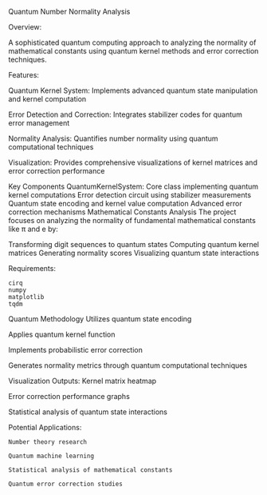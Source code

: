 Quantum Number Normality Analysis

Overview:

A sophisticated quantum computing approach to analyzing the normality of mathematical constants using quantum kernel methods and error correction techniques.

Features:

Quantum Kernel System: Implements advanced quantum state manipulation and kernel computation

Error Detection and Correction: Integrates stabilizer codes for quantum error management

Normality Analysis: Quantifies number normality using quantum computational techniques

Visualization: Provides comprehensive visualizations of kernel matrices and error correction performance

Key Components
QuantumKernelSystem: Core class implementing quantum kernel computations
Error detection circuit using stabilizer measurements
Quantum state encoding and kernel value computation
Advanced error correction mechanisms
Mathematical Constants Analysis
The project focuses on analyzing the normality of fundamental mathematical constants like π and e by:

Transforming digit sequences to quantum states
Computing quantum kernel matrices
Generating normality scores
Visualizing quantum state interactions

Requirements: 
```
cirq
numpy
matplotlib
tqdm
```
Quantum Methodology
Utilizes quantum state encoding

Applies quantum kernel function

Implements probabilistic error correction

Generates normality metrics through quantum computational techniques

Visualization Outputs: Kernel matrix heatmap

Error correction performance graphs

Statistical analysis of quantum state interactions



Potential Applications:
```
Number theory research

Quantum machine learning

Statistical analysis of mathematical constants

Quantum error correction studies
```
